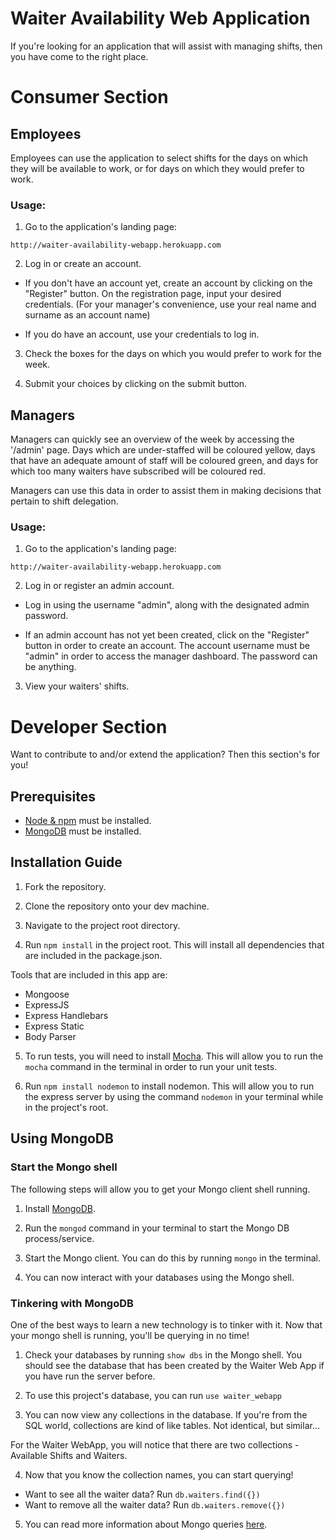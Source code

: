 # Waiter Availability Web Application

If you're looking for an application that will assist with managing shifts, then you have come to the right place.

# Consumer Section

## Employees

Employees can use the application to select shifts for the days on which they will be available to work, or for days
on which they would prefer to work.

### Usage:


1. Go to the application's landing page:

``` 
http://waiter-availability-webapp.herokuapp.com 
```

2. Log in or create an account.

  * If you don't have an account yet, create an account by clicking on the "Register" button. On the registration page, input
your desired credentials. (For your manager's convenience, use your real name and surname as an account name)

  * If you do have an account, use your credentials to log in.

3. Check the boxes for the days on which you would prefer to work for the week.

4. Submit your choices by clicking on the submit button.

## Managers

Managers can quickly see an overview of the week by accessing the '/admin' page. Days which are under-staffed will be
coloured yellow, days that have an adequate amount of staff will be coloured green, and days for which too many waiters
have subscribed will be coloured red.

Managers can use this data in order to assist them in making decisions that pertain to shift delegation.

### Usage:

1. Go to the application's landing page:

``` 
http://waiter-availability-webapp.herokuapp.com 
```

2. Log in or register an admin account.

  * Log in using the username "admin", along with the designated admin password.

  * If an admin account has not yet been created, click on the "Register" button in order to create an account. The account username must be "admin" in order to access the manager dashboard. The password can be anything.

3. View your waiters' shifts.

# Developer Section

Want to contribute to and/or extend the application? Then this section's for you!

## Prerequisites

* [Node & npm](https://nodejs.org/en/) must be installed.
* [MongoDB](https://docs.mongodb.com/manual/administration/install-community/) must be installed.

## Installation Guide

1. Fork the repository.

2. Clone the repository onto your dev machine.

3. Navigate to the project root directory.

4. Run ``` npm install ``` in the project root. This will install all dependencies that are included in the package.json.

  Tools that are included in this app are:
  * Mongoose
  * ExpressJS
  * Express Handlebars
  * Express Static
  * Body Parser

5. To run tests, you will need to install [Mocha](https://mochajs.org/#installation). This will allow you to run the ` mocha `
command in the terminal in order to run your unit tests.

6. Run ``` npm install nodemon ``` to install nodemon. This will allow you to run the express server by using the command 
` nodemon ` in your terminal while in the project's root.

## Using MongoDB

### Start the Mongo shell

The following steps will allow you to get your Mongo client shell running.

1. Install [MongoDB](https://docs.mongodb.com/manual/administration/install-community/).

2. Run the ` mongod ` command in your terminal to start the Mongo DB process/service.

3. Start the Mongo client. You can do this by running ` mongo ` in the terminal.

4. You can now interact with your databases using the Mongo shell.

### Tinkering with MongoDB

One of the best ways to learn a new technology is to tinker with it. Now that your mongo shell is running, you'll
be querying in no time!

1. Check your databases by running ` show dbs ` in the Mongo shell. You should see the database that has been created
by the Waiter Web App if you have run the server before.

2. To use this project's database, you can run ` use waiter_webapp `

3. You can now view any collections in the database. If you're from the SQL world, collections are kind of like tables. Not identical, but similar...

For the Waiter WebApp, you will notice that there are two collections - Available Shifts and Waiters.

4. Now that you know the collection names, you can start querying!

 * Want to see all the waiter data? Run ` db.waiters.find({}) `
 * Want to remove all the waiter data? Run ` db.waiters.remove({}) `
 
5. You can read more information about Mongo queries [here](https://docs.mongodb.com/).
